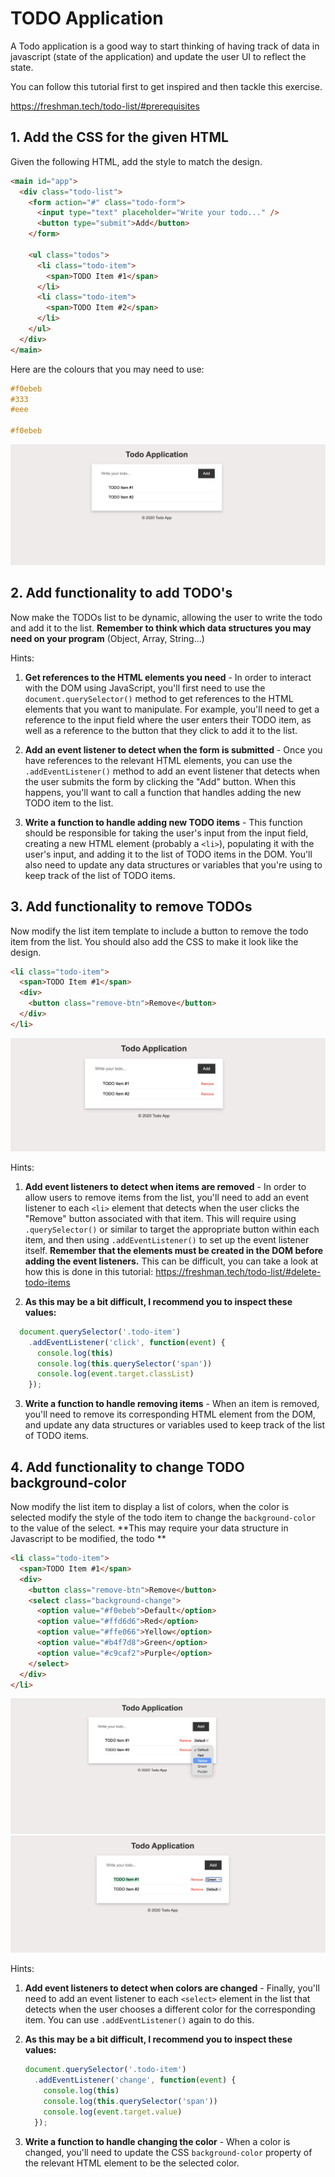 # TODO Application

A Todo application is a good way to start thinking of having track of data in javascript (state of the application) and update the user UI to reflect the state.

You can follow this tutorial first to get inspired and then tackle this exercise.

https://freshman.tech/todo-list/#prerequisites


## 1. Add the CSS for the given HTML

Given the following HTML, add the style to match the design.
```html
<main id="app">
  <div class="todo-list">
    <form action="#" class="todo-form">
      <input type="text" placeholder="Write your todo..." />
      <button type="submit">Add</button>
    </form>

    <ul class="todos">
      <li class="todo-item">
        <span>TODO Item #1</span>
      </li>
      <li class="todo-item">
        <span>TODO Item #2</span>
      </li>
    </ul>
  </div>
</main>
```

Here are the colours that you may need to use:
```css
#f0ebeb
#333
#eee

#f0ebeb
```

![Todo App](./expected/1-application.png)


## 2. Add functionality to add TODO's

Now make the TODOs list to be dynamic, allowing the user to write the todo and add it to the list. **Remember to think which data structures you may need on your program** (Object, Array, String...)

Hints:
1. **Get references to the HTML elements you need** - In order to interact with the DOM using JavaScript, you'll first need to use the `document.querySelector()` method to get references to the HTML elements that you want to manipulate. For example, you'll need to get a reference to the input field where the user enters their TODO item, as well as a reference to the button that they click to add it to the list.

2. **Add an event listener to detect when the form is submitted** - Once you have references to the relevant HTML elements, you can use the `.addEventListener()` method to add an event listener that detects when the user submits the form by clicking the "Add" button. When this happens, you'll want to call a function that handles adding the new TODO item to the list.

3. **Write a function to handle adding new TODO items** - This function should be responsible for taking the user's input from the input field, creating a new HTML element (probably a `<li>`), populating it with the user's input, and adding it to the list of TODO items in the DOM. You'll also need to update any data structures or variables that you're using to keep track of the list of TODO items.


## 3. Add functionality to remove TODOs

Now modify the list item template to include a button to remove the todo item from the list. You should also add the CSS to make it look like the design. 

```html
<li class="todo-item">
  <span>TODO Item #1</span>
  <div>
    <button class="remove-btn">Remove</button>
  </div>
</li>
```

![](./expected/2-remove-btn.png)

Hints:
1. **Add event listeners to detect when items are removed** - In order to allow users to remove items from the list, you'll need to add an event listener to each `<li>` element that detects when the user clicks the "Remove" button associated with that item. This will require using `.querySelector()` or similar to target the appropriate button within each item, and then using `.addEventListener()` to set up the event listener itself. **Remember that the elements must be created in the DOM before adding the event listeners.** This can be difficult, you can take a look at how this is done in this tutorial: https://freshman.tech/todo-list/#delete-todo-items

2. **As this may be a bit difficult, I recommend you to inspect these values:**
  ```js
    document.querySelector('.todo-item')
      .addEventListener('click', function(event) {
        console.log(this)
        console.log(this.querySelector('span'))
        console.log(event.target.classList)
      });
  ```

3. **Write a function to handle removing items** - When an item is removed, you'll need to remove its corresponding HTML element from the DOM, and update any data structures or variables used to keep track of the list of TODO items.



## 4. Add functionality to change TODO background-color

Now modify the list item to display a list of colors, when the color is selected modify the style of the todo item to change the `background-color` to the value of the select. **This may require your data structure in Javascript to be modified, the todo **

```html
<li class="todo-item">
  <span>TODO Item #1</span>
  <div>
    <button class="remove-btn">Remove</button>
    <select class="background-change">
      <option value="#f0ebeb">Default</option>
      <option value="#ffd6d6">Red</option>
      <option value="#ffe066">Yellow</option>
      <option value="#b4f7d8">Green</option>
      <option value="#c9caf2">Purple</option>
    </select>
  </div>
</li>
```

![](./expected/3-change-color.png)
![](./expected/3b-change-color.png)

Hints:
1. **Add event listeners to detect when colors are changed** - Finally, you'll need to add an event listener to each `<select>` element in the list that detects when the user chooses a different color for the corresponding item. You can use `.addEventListener()` again to do this.

2. **As this may be a bit difficult, I recommend you to inspect these values:**
    ```js
    document.querySelector('.todo-item')
      .addEventListener('change', function(event) {
        console.log(this)
        console.log(this.querySelector('span'))
        console.log(event.target.value)
      });
    ```

3. **Write a function to handle changing the color** - When a color is changed, you'll need to update the CSS `background-color` property of the relevant HTML element to be the selected color. 





